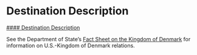 # Destination Description

[#### Destination Description](javascript:void(0); "Destination Description")

See the Department of State’s [Fact Sheet on the Kingdom of Denmark](https://www.state.gov/countries-areas/denmark/) for information on U.S.-Kingdom of Denmark relations.